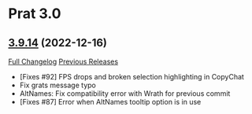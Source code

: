 # Prat 3.0

## [3.9.14](https://github.com/Legacy-of-Sylvanaar/prat-3-0/tree/3.9.14) (2022-12-16)
[Full Changelog](https://github.com/Legacy-of-Sylvanaar/prat-3-0/compare/3.9.13...3.9.14) [Previous Releases](https://github.com/Legacy-of-Sylvanaar/prat-3-0/releases)

- [Fixes #92] FPS drops and broken selection highlighting in CopyChat  
- Fix grats message typo  
- AltNames: Fix compatibility error with Wrath for previous commit  
- [Fixes #87] Error when AltNames tooltip option is in use  
